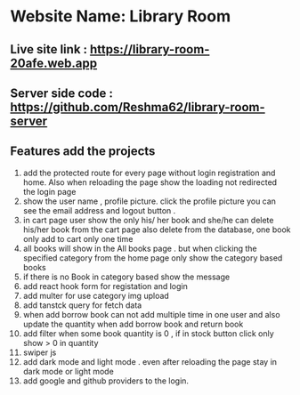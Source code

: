 # Website Name: Library Room

## Live site link : https://library-room-20afe.web.app
## Server side code : https://github.com/Reshma62/library-room-server
## Features add the projects

1. add the protected route for every page without login registration and home.
   Also when reloading the page show the loading not redirected the login page
2. show the user name , profile picture. click the profile picture you can see
   the email address and logout button .
3. in cart page user show the only his/ her book and she/he can delete
   his/her book from the cart page also delete from the database, one book
   only add to cart only one time
4. all books will show in the All books page . but when clicking the specified
   category from the home page only show the category based books
5. if there is no Book in category based show the message
6. add react hook form for registation and login
7. add multer for use category img upload
8. add tanstck query for fetch data
9. when add borrow book can not add multiple time in one user and also update the quantity when add borrow book and return book
10. add filter when some book quantity is 0 , if in stock button click only show > 0 in quantity
11. swiper js
12. add dark mode and light mode . even after reloading the page stay in dark
    mode or light mode
13. add google and github providers to the login.

